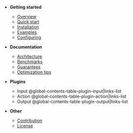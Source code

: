 - **Getting started**
  - [Overview](/README.md)
  - [Quick start](/docs/QUICKSTART.md)
  - [Installation](/docs/INSTALLATION.md)
  - [Examples](/docs/EXAMPLES.md)
  - [Configuring](/docs/CONFIGURING.md)

- **Documentation**
  - [Architecture](/docs/ARCHITECTURE.md)
  - [Benchmarks](/docs/BENCHMARKS.md)
  - [Guarantees](/docs/GUARANTEES.md)
  - [Optimization tips](/docs/OPTIMIZATIONTIPS.md)

- **Plugins**
  - Input
@global-contents-table-plugin-input|links-list
  - Action
@global-contents-table-plugin-action|links-list
  - Output
@global-contents-table-plugin-output|links-list

- **Other**
  - [Contribution](/docs/CONTRIBUTION.md)
  - [License](/docs/LICENSE.md)